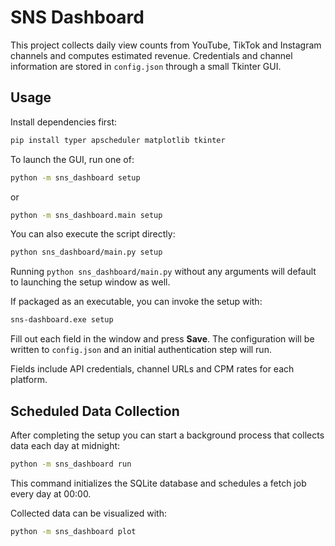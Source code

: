 # SNS Dashboard

This project collects daily view counts from YouTube, TikTok and Instagram channels and computes estimated revenue. Credentials and channel information are stored in `config.json` through a small Tkinter GUI.

## Usage

Install dependencies first:

```bash
pip install typer apscheduler matplotlib tkinter
```

To launch the GUI, run one of:

```bash
python -m sns_dashboard setup
```

or

```bash
python -m sns_dashboard.main setup
```

You can also execute the script directly:

```bash
python sns_dashboard/main.py setup
```

Running `python sns_dashboard/main.py` without any arguments will default to
launching the setup window as well.

If packaged as an executable, you can invoke the setup with:

```bash
sns-dashboard.exe setup
```

Fill out each field in the window and press **Save**. The configuration will be written to `config.json` and an initial authentication step will run.

Fields include API credentials, channel URLs and CPM rates for each platform.

## Scheduled Data Collection

After completing the setup you can start a background process that collects
data each day at midnight:

```bash
python -m sns_dashboard run
```

This command initializes the SQLite database and schedules a fetch job every day at 00:00.

Collected data can be visualized with:

```bash
python -m sns_dashboard plot
```
